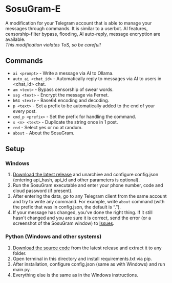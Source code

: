 # SosuGram-E
A modification for your Telegram account that is able to manage your messages through commands. It is similar to a userbot. AI features, censorship-filter bypass, flooding, AI auto-reply, message encryption are available. \
*This modification violates ToS, so be careful!*
## Commands
- `ai <prompt>` - Write a message via AI to Ollama.
- `auto_ai <chat_id>` - Automatically reply to messages via AI to users in <chat_id> chat.
- `am <text>` - Bypass censorship of swear words.
- `ssg <text>` - Encrypt the message via Fernet.
- `b64 <text>` - Base64 encoding and decoding.
- `p <text>` - Set a prefix to be automatically added to the end of your every post.
- `cmd_p <prefix>` - Set the prefix for handling the command.
- `s <n> <text>` - Duplicate the <n> string once in 1 post.
- `rnd` - Select yes or no at random.
- `about` - About the SosuGram.
## Setup
### Windows
1. [Download the latest release](https://github.com/superisuer/SosuGram-E/releases) and unarchive and configure config.json (entering api_hash, api_id and other parameters is optional).
2. Run the SosuGram executable and enter your phone number, code and cloud password (if present).
3. After entering the data, go to any Telegram client from the same account and try to write any command. For example, write `about` command (with the prefix that was in config.json, the default is “.”).
4. If your message has changed, you've done the right thing. If it still hasn't changed and you are sure it is correct, send the error (or a screenshot of the SosuGram window) to [Issues](https://github.com/superisuer/SosuGram-E/issues).
### Python (Windows and other systems)
1. [Download the source code](https://github.com/superisuer/SosuGram-E/releases) from the latest release and extract it to any folder.
2. Open terminal in this directory and install requirements.txt via pip.
3. After installation, configure config.json (same as with Windows) and run main.py.
4. Everything else is the same as in the Windows instructions.
